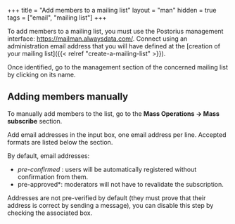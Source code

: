 +++
title = "Add members to a mailing list"
layout = "man"
hidden = true
tags = ["email", "mailing list"]
+++

To add members to a mailing list, you must use the Postorius management interface: https://mailman.alwaysdata.com/. Connect using an administration email address that you will have defined at the [creation of your mailing list]({{< relref "create-a-mailing-list" >}}).

Once identified, go to the management section of the concerned mailing list by clicking on its name.

## Adding members manually

To manually add members to the list, go to the **Mass Operations → Mass subscribe** section.

Add email addresses in the input box, one email address per line. Accepted formats are listed below the section.

By default, email addresses:

- *pre-confirmed* : users will be automatically registered without confirmation from them.
- pre-approved*: moderators will not have to revalidate the subscription.

Addresses are not pre-verified by default (they must prove that their address is correct by sending a message), you can disable this step by checking the associated box.
